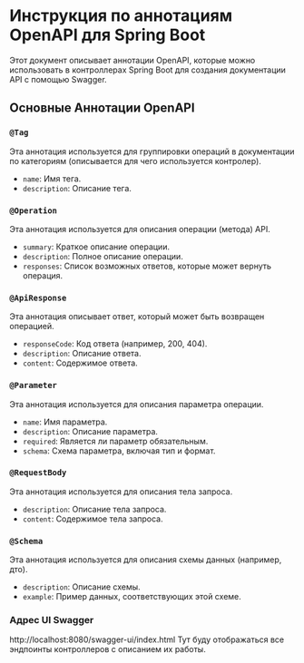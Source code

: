 # Инструкция по аннотациям OpenAPI для Spring Boot
Этот документ описывает аннотации OpenAPI,
которые можно использовать в контроллерах Spring Boot для создания документации API с помощью Swagger.

## Основные Аннотации OpenAPI

### `@Tag`

Эта аннотация используется для группировки операций в документации по категориям 
(описывается для чего используется контролер).

- `name`: Имя тега.
- `description`: Описание тега.

### `@Operation`

Эта аннотация используется для описания операции (метода) API.

- `summary`: Краткое описание операции.
- `description`: Полное описание операции.
- `responses`: Список возможных ответов, которые может вернуть операция.

### `@ApiResponse`

Эта аннотация описывает ответ, который может быть возвращен операцией.

- `responseCode`: Код ответа (например, 200, 404).
- `description`: Описание ответа.
- `content`: Содержимое ответа.

### `@Parameter`

Эта аннотация используется для описания параметра операции.

- `name`: Имя параметра.
- `description`: Описание параметра.
- `required`: Является ли параметр обязательным.
- `schema`: Схема параметра, включая тип и формат.

### `@RequestBody`

Эта аннотация используется для описания тела запроса.

- `description`: Описание тела запроса.
- `content`: Содержимое тела запроса.

### `@Schema`

Эта аннотация используется для описания схемы данных (например, дто).

- `description`: Описание схемы.
- `example`: Пример данных, соответствующих этой схеме.

### Адрес UI Swagger
http://localhost:8080/swagger-ui/index.html
Тут буду отображаться все эндпоинты контроллеров с описанием их работы.
